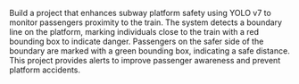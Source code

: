 Build a project that enhances subway platform safety using YOLO v7 to monitor passengers proximity to the train. The system detects a boundary line on the platform, marking individuals close to the train with a red bounding box to indicate danger. Passengers on the safer side of the boundary are marked with a green bounding box, indicating a safe distance. This project provides alerts to improve passenger awareness and prevent platform accidents.
